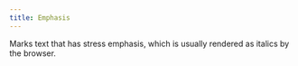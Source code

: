 ```yaml
---
title: Emphasis
---
```


Marks text that has stress emphasis, which is usually rendered as italics by the browser.
